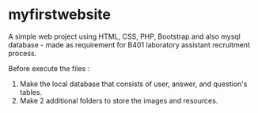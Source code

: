 # myfirstwebsite
A simple web project using HTML, CSS, PHP, Bootstrap and also mysql database - made as requirement for B401 laboratory assistant recruitment process.

Before execute the files :
1. Make the local database that consists of user, answer, and question's tables.
2. Make 2 additional folders to store the images and resources.
